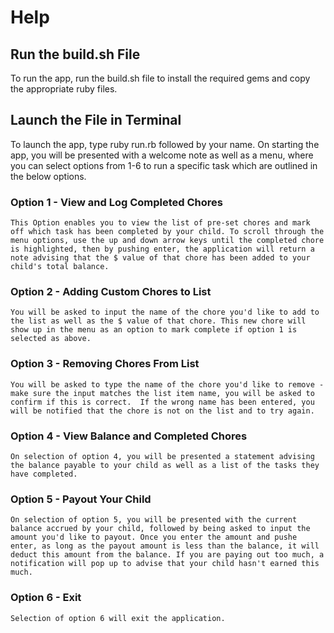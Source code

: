 # Help

## Run the build.sh File
To run the app, run the build.sh file to install the required gems and copy the appropriate ruby files.

## Launch the File in Terminal
To launch the app, type ruby run.rb followed by your name.
On starting the app, you will be presented with a welcome note as well as a menu, where you can select options from 1-6 to run a specific task which are outlined in the below options.

### Option 1 - View and Log Completed Chores
    This Option enables you to view the list of pre-set chores and mark off which task has been completed by your child. To scroll through the menu options, use the up and down arrow keys until the completed chore is highlighted, then by pushing enter, the application will return a note advising that the $ value of that chore has been added to your child's total balance.

### Option 2 - Adding Custom Chores to List
    You will be asked to input the name of the chore you'd like to add to the list as well as the $ value of that chore. This new chore will show up in the menu as an option to mark complete if option 1 is selected as above.

### Option 3 - Removing Chores From List
    You will be asked to type the name of the chore you'd like to remove - make sure the input matches the list item name, you will be asked to confirm if this is correct.  If the wrong name has been entered, you will be notified that the chore is not on the list and to try again.

### Option 4 - View Balance and Completed Chores
    On selection of option 4, you will be presented a statement advising the balance payable to your child as well as a list of the tasks they have completed. 

### Option 5 - Payout Your Child
    On selection of option 5, you will be presented with the current balance accrued by your child, followed by being asked to input the amount you'd like to payout. Once you enter the amount and pushe enter, as long as the payout amount is less than the balance, it will deduct this amount from the balance. If you are paying out too much, a notification will pop up to advise that your child hasn't earned this much.

### Option 6 - Exit
    Selection of option 6 will exit the application.

